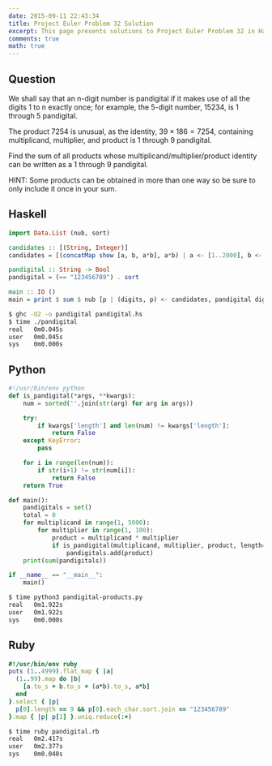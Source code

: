```yaml
---
date: 2015-09-11 22:43:34
title: Project Euler Problem 32 Solution
excerpt: This page presents solutions to Project Euler Problem 32 in Haskell, Python and Ruby.
comments: true
math: true
---
```



## Question

We shall say that an n-digit number is pandigital if 
it makes use of all the digits 1 to n exactly once; 
for example, the 5-digit number, 15234, is 1 through 
5 pandigital.

The product 7254 is unusual, as the identity, 
$39 \times 186 = 7254$, containing multiplicand, multiplier, 
and product is 1 through 9 pandigital.

Find the sum of all products whose 
multiplicand/multiplier/product identity can be written 
as a 1 through 9 pandigital.

HINT: Some products can be obtained in more than one 
way so be sure to only include it once in your sum.






## Haskell

```haskell
import Data.List (nub, sort)

candidates :: [(String, Integer)]
candidates = [(concatMap show [a, b, a*b], a*b) | a <- [1..2000], b <- [1..50]]

pandigital :: String -> Bool
pandigital = (== "123456789") . sort

main :: IO ()
main = print $ sum $ nub [p | (digits, p) <- candidates, pandigital digits]
```


```bash
$ ghc -O2 -o pandigital pandigital.hs
$ time ./pandigital
real   0m0.045s
user   0m0.045s
sys    0m0.000s
```



## Python

```python
#!/usr/bin/env python
def is_pandigital(*args, **kwargs):
    num = sorted(''.join(str(arg) for arg in args))

    try:
        if kwargs['length'] and len(num) != kwargs['length']:
            return False
    except KeyError:
        pass

    for i in range(len(num)):
        if str(i+1) != str(num[i]):
            return False
    return True

def main():
    pandigitals = set()
    total = 0
    for multiplicand in range(1, 5000):
        for multiplier in range(1, 100):
            product = multiplicand * multiplier
            if is_pandigital(multiplicand, multiplier, product, length=9):
                pandigitals.add(product)
    print(sum(pandigitals))

if __name__ == "__main__":
    main()
```


```bash
$ time python3 pandigital-products.py
real   0m1.922s
user   0m1.922s
sys    0m0.000s
```



## Ruby

```ruby
#!/usr/bin/env ruby
puts (1..4999).flat_map { |a|
  (1..99).map do |b|  
    [a.to_s + b.to_s + (a*b).to_s, a*b]
  end
}.select { |p| 
  p[0].length == 9 && p[0].each_char.sort.join == "123456789"
}.map { |p| p[1] }.uniq.reduce(:+)
```


```bash
$ time ruby pandigital.rb
real   0m2.417s
user   0m2.377s
sys    0m0.040s
```


